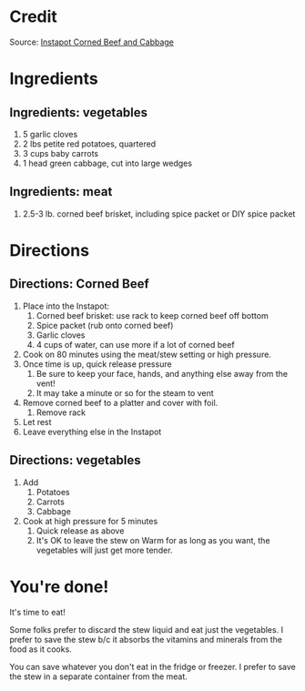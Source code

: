 # Credit

Source: [Instapot Corned Beef and Cabbage](https://www.familyfreshmeals.com/2017/03/instant-pot-corned-beef-and-cabbage.html)

# Ingredients

## Ingredients: vegetables

1. 5 garlic cloves
1. 2 lbs petite red potatoes, quartered
1. 3 cups baby carrots
1. 1 head green cabbage, cut into large wedges

## Ingredients: meat

1. 2.5-3 lb. corned beef brisket, including spice packet or DIY spice packet

# Directions
## Directions: Corned Beef

1. Place into the Instapot:
    1. Corned beef brisket: use rack to keep corned beef off bottom
    1. Spice packet (rub onto corned beef)
    1. Garlic cloves
    1. 4 cups of water, can use more if a lot of corned beef 
1. Cook on 80 minutes using the meat/stew setting or high pressure.
1. Once time is up, quick release pressure
    1. Be sure to keep your face, hands, and anything else away from the vent!
    1. It may take a minute or so for the steam to vent
1. Remove corned beef to a platter and cover with foil.
    1. Remove rack
1. Let rest
1. Leave everything else in the Instapot

## Directions: vegetables

1. Add
    1. Potatoes
    1. Carrots
    1. Cabbage
1. Cook at high pressure for 5 minutes
    1. Quick release as above
    1. It's OK to leave the stew on Warm for as long as you want, the vegetables will just get more tender.

# You're done!

It's time to eat! 

Some folks prefer to discard the stew liquid and eat just the vegetables. I prefer to save the stew b/c it absorbs the vitamins and minerals from the food as it cooks.

You can save whatever you don't eat in the fridge or freezer. I prefer to save the stew in a separate container from the meat.


